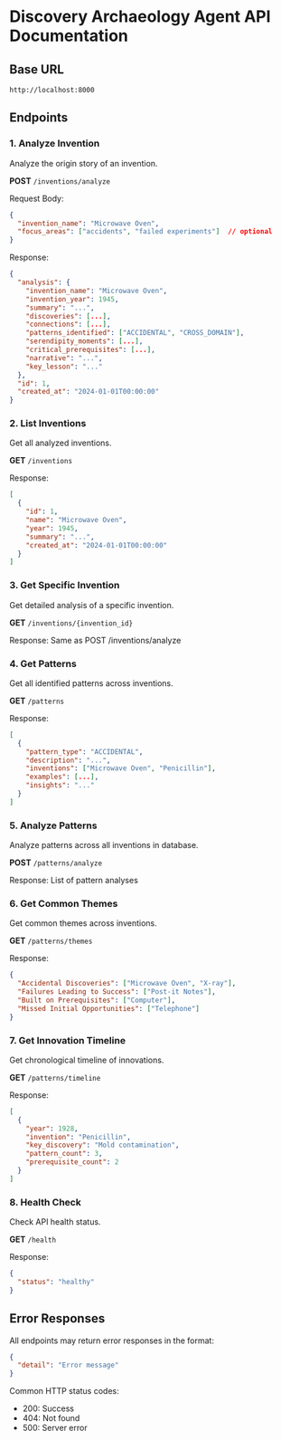 # Discovery Archaeology Agent API Documentation

## Base URL
```
http://localhost:8000
```

## Endpoints

### 1. Analyze Invention
Analyze the origin story of an invention.

**POST** `/inventions/analyze`

Request Body:
```json
{
  "invention_name": "Microwave Oven",
  "focus_areas": ["accidents", "failed experiments"]  // optional
}
```

Response:
```json
{
  "analysis": {
    "invention_name": "Microwave Oven",
    "invention_year": 1945,
    "summary": "...",
    "discoveries": [...],
    "connections": [...],
    "patterns_identified": ["ACCIDENTAL", "CROSS_DOMAIN"],
    "serendipity_moments": [...],
    "critical_prerequisites": [...],
    "narrative": "...",
    "key_lesson": "..."
  },
  "id": 1,
  "created_at": "2024-01-01T00:00:00"
}
```

### 2. List Inventions
Get all analyzed inventions.

**GET** `/inventions`

Response:
```json
[
  {
    "id": 1,
    "name": "Microwave Oven",
    "year": 1945,
    "summary": "...",
    "created_at": "2024-01-01T00:00:00"
  }
]
```

### 3. Get Specific Invention
Get detailed analysis of a specific invention.

**GET** `/inventions/{invention_id}`

Response: Same as POST /inventions/analyze

### 4. Get Patterns
Get all identified patterns across inventions.

**GET** `/patterns`

Response:
```json
[
  {
    "pattern_type": "ACCIDENTAL",
    "description": "...",
    "inventions": ["Microwave Oven", "Penicillin"],
    "examples": [...],
    "insights": "..."
  }
]
```

### 5. Analyze Patterns
Analyze patterns across all inventions in database.

**POST** `/patterns/analyze`

Response: List of pattern analyses

### 6. Get Common Themes
Get common themes across inventions.

**GET** `/patterns/themes`

Response:
```json
{
  "Accidental Discoveries": ["Microwave Oven", "X-ray"],
  "Failures Leading to Success": ["Post-it Notes"],
  "Built on Prerequisites": ["Computer"],
  "Missed Initial Opportunities": ["Telephone"]
}
```

### 7. Get Innovation Timeline
Get chronological timeline of innovations.

**GET** `/patterns/timeline`

Response:
```json
[
  {
    "year": 1928,
    "invention": "Penicillin",
    "key_discovery": "Mold contamination",
    "pattern_count": 3,
    "prerequisite_count": 2
  }
]
```

### 8. Health Check
Check API health status.

**GET** `/health`

Response:
```json
{
  "status": "healthy"
}
```

## Error Responses

All endpoints may return error responses in the format:
```json
{
  "detail": "Error message"
}
```

Common HTTP status codes:
- 200: Success
- 404: Not found
- 500: Server error